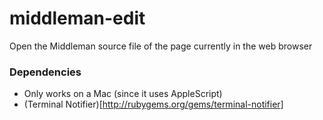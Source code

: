 middleman-edit
==============

Open the Middleman source file of the page currently in the web browser


### Dependencies

* Only works on a Mac (since it uses AppleScript)
* (Terminal Notifier)[http://rubygems.org/gems/terminal-notifier]